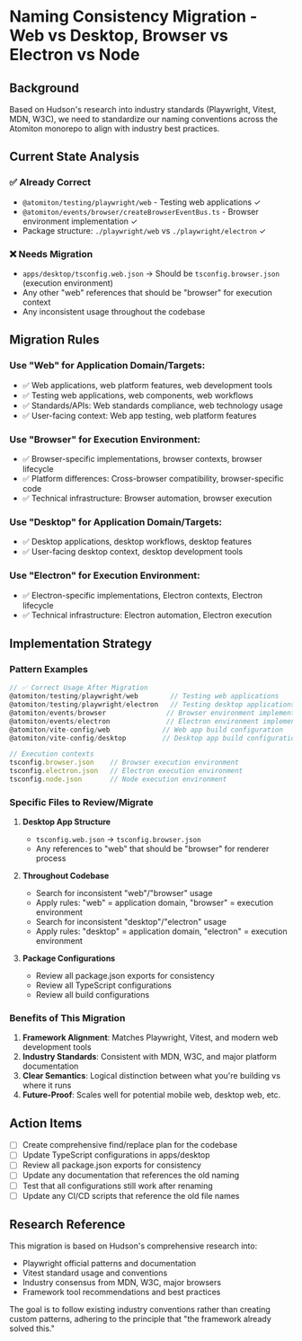 # Naming Consistency Migration - Web vs Desktop, Browser vs Electron vs Node

## Background

Based on Hudson's research into industry standards (Playwright, Vitest, MDN, W3C), we need to standardize our naming conventions across the Atomiton monorepo to align with industry best practices.

## Current State Analysis

### ✅ Already Correct
- `@atomiton/testing/playwright/web` - Testing web applications ✓
- `@atomiton/events/browser/createBrowserEventBus.ts` - Browser environment implementation ✓
- Package structure: `./playwright/web` vs `./playwright/electron` ✓

### ❌ Needs Migration
- `apps/desktop/tsconfig.web.json` → Should be `tsconfig.browser.json` (execution environment)
- Any other "web" references that should be "browser" for execution context
- Any inconsistent usage throughout the codebase

## Migration Rules

### Use "Web" for Application Domain/Targets:
- ✅ Web applications, web platform features, web development tools
- ✅ Testing web applications, web components, web workflows
- ✅ Standards/APIs: Web standards compliance, web technology usage
- ✅ User-facing context: Web app testing, web platform features

### Use "Browser" for Execution Environment:
- ✅ Browser-specific implementations, browser contexts, browser lifecycle
- ✅ Platform differences: Cross-browser compatibility, browser-specific code
- ✅ Technical infrastructure: Browser automation, browser execution

### Use "Desktop" for Application Domain/Targets:
- ✅ Desktop applications, desktop workflows, desktop features
- ✅ User-facing desktop context, desktop development tools

### Use "Electron" for Execution Environment:
- ✅ Electron-specific implementations, Electron contexts, Electron lifecycle
- ✅ Technical infrastructure: Electron automation, Electron execution

## Implementation Strategy

### Pattern Examples
```typescript
// ✅ Correct Usage After Migration
@atomiton/testing/playwright/web        // Testing web applications
@atomiton/testing/playwright/electron   // Testing desktop applications in Electron
@atomiton/events/browser               // Browser environment implementation
@atomiton/events/electron              // Electron environment implementation
@atomiton/vite-config/web             // Web app build configuration
@atomiton/vite-config/desktop         // Desktop app build configuration

// Execution contexts
tsconfig.browser.json    // Browser execution environment
tsconfig.electron.json   // Electron execution environment
tsconfig.node.json       // Node execution environment
```

### Specific Files to Review/Migrate

1. **Desktop App Structure**
   - `tsconfig.web.json` → `tsconfig.browser.json`
   - Any references to "web" that should be "browser" for renderer process

2. **Throughout Codebase**
   - Search for inconsistent "web"/"browser" usage
   - Apply rules: "web" = application domain, "browser" = execution environment
   - Search for inconsistent "desktop"/"electron" usage
   - Apply rules: "desktop" = application domain, "electron" = execution environment

3. **Package Configurations**
   - Review all package.json exports for consistency
   - Review all TypeScript configurations
   - Review all build configurations

### Benefits of This Migration

1. **Framework Alignment**: Matches Playwright, Vitest, and modern web development tools
2. **Industry Standards**: Consistent with MDN, W3C, and major platform documentation
3. **Clear Semantics**: Logical distinction between what you're building vs where it runs
4. **Future-Proof**: Scales well for potential mobile web, desktop web, etc.

## Action Items

- [ ] Create comprehensive find/replace plan for the codebase
- [ ] Update TypeScript configurations in apps/desktop
- [ ] Review all package.json exports for consistency
- [ ] Update any documentation that references the old naming
- [ ] Test that all configurations still work after renaming
- [ ] Update any CI/CD scripts that reference the old file names

## Research Reference

This migration is based on Hudson's comprehensive research into:
- Playwright official patterns and documentation
- Vitest standard usage and conventions
- Industry consensus from MDN, W3C, major browsers
- Framework tool recommendations and best practices

The goal is to follow existing industry conventions rather than creating custom patterns, adhering to the principle that "the framework already solved this."